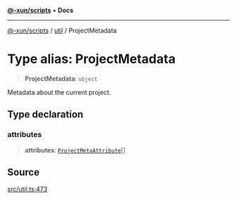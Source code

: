 [**@-xun/scripts**](../../README.md) • **Docs**

***

[@-xun/scripts](../../README.md) / [util](../README.md) / ProjectMetadata

# Type alias: ProjectMetadata

> **ProjectMetadata**: `object`

Metadata about the current project.

## Type declaration

### attributes

> **attributes**: [`ProjectMetaAttribute`](ProjectMetaAttribute.md)[]

## Source

[src/util.ts:473](https://github.com/Xunnamius/xscripts/blob/b453fa840778101fac1e5f79d0e006f610b3882e/src/util.ts#L473)
